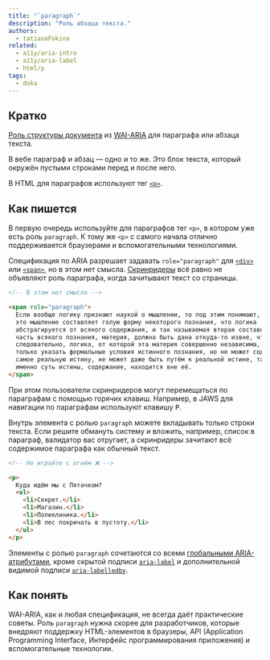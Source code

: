 ```yaml
---
title: "`paragraph`"
description: "Роль абзаца текста."
authors:
  - tatianaFokina
related:
  - a11y/aria-intro
  - a11y/aria-label
  - html/p
tags:
  - doka
---
```


## Кратко

[Роль структуры документа](/a11y/aria-roles/#roli-struktury-dokumenta) из [WAI-ARIA](/a11y/aria-intro/#specifikaciya) для параграфа или абзаца текста.

В вебе параграф и абзац — одно и то же. Это блок текста, который окружён пустыми строками перед и после него.

В HTML для параграфов используют тег [`<p>`](/html/p/).

## Как пишется

В первую очередь используйте для параграфов тег `<p>`, в котором уже есть роль `paragraph`. К тому же `<p>` с самого начала отлично поддерживается браузерами и вспомогательными технологиями.

Спецификация по ARIA разрешает задавать `role="paragraph"` для [`<div>`](/html/div/) или [`<span>`](/html/span/), но в этом нет смысла. [Скринридеры](/a11y/screenreaders/) всё равно не объявляют роль параграфа, когда зачитывают текст со страницы.

```html
<!-- В этом нет смысла -->

<span role="paragraph">
  Если вообще логику признают наукой о мышлении, то под этим понимают, что
  это мышление составляет голую форму некоторого познания, что логика
  абстрагируется от всякого содержания, и так называемая вторая составная
  часть всякого познания, материя, должна быть дана откуда-то извне, что,
  следовательно, логика, от которой эта материя совершенно независима, может
  только указать формальные условия истинного познания, но не может содержать
  самое реальную истину, не может даже быть путём к реальной истине, так как
  именно суть истины, содержание, находится вне её.
</span>
```

При этом пользователи скринридеров могут перемещаться по параграфам с помощью горячих клавиш. Например, в JAWS для навигации по параграфам используют клавишу <kbd>P</kbd>.

Внутрь элемента с ролью `paragraph` можете вкладывать только строки текста. Если решите обмануть систему и вложить, например, список в параграф, валидатор вас отругает, а скринридеры зачитают всё содержимое параграфа как обычный текст.

```html
<!-- Не играйте с огнём ❌ -->

<p>
  Куда идём мы с Пятачком?
  <ul>
    <li>Секрет.</li>
    <li>Магазин.</li>
    <li>Поликлиника.</li>
    <li>В лес покричать в пустоту.</li>
  </ul>
</p>
```

Элементы с ролью `paragraph` сочетаются со всеми [глобальными ARIA-атрибутами](/a11y/aria-attrs/#globalnye-atributy), кроме скрытой подписи [`aria-label`](/a11y/aria-label/) и дополнительной видимой подписи [`aria-labelledby`](/a11y/aria-labelledby/).

## Как понять

WAI-ARIA, как и любая спецификация, не всегда даёт практические советы. Роль `paragraph` нужна скорее для разработчиков, которые внедряют поддержку HTML-элементов в браузеры, API (Application Programming Interface, Интерфейс программирования приложения) и вспомогательные технологии.
